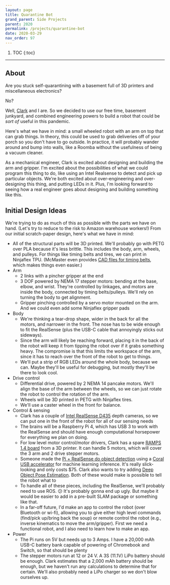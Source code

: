 ```yaml
---
layout: page
title: Quarantine Bot
grand_parent: Side Projects
parent: 2020
permalink: /projects/quarantine-bot
date: 2020-03-29
nav_order: 97
---
```


1. TOC
{:toc}

---

## About

Are you stuck self-quarantining with a basement full of 3D printers and miscellaneous electronics?

No?

Well, [Clark](https://cbteeple.github.io/) and I are. So we decided to use our free time, basement junkyard, and combined engineering powers to build a robot that could be *sort of* useful in this pandemic.

Here's what we have in mind: a small wheeled robot with an arm on top that can grab things. In theory, this could be used to grab deliveries off of your porch so you don't have to go outside. In practice, it will probably wander around and bump into walls, like a Roomba without the usefulness of being a vacuum cleaner.

As a mechanical engineer, Clark is excited about designing and building the arm and gripper. I'm excited about the possibilities of what we could program this thing to do, like using an Intel Realsense to detect and pick up particular objects. We're both excited about over-engineering and over-designing this thing, and putting LEDs in it. Plus, I'm looking forward to seeing how a real engineer goes about designing and building something like this.

## Initial Design Ideas

We're trying to do as much of this as possible with the parts we have on hand. (Let's try to reduce to the risk to Amazon warehouse workers!) From our initial scratch-paper design, here's what we have in mind:

- All of the structural parts will be 3D printed. We'll probably go with PETG over PLA because it's less brittle. This includes the body, arm, wheels, and pulleys. For things like timing belts and tires, we can print in Ninjaflex TPU. (McMaster even provides [CAD files for timing belts](https://www.mcmaster.com/6484k118), which makes things even easier.)
- Arm
  - 2 links with a pincher gripper at the end
  - 3 DOF powered by NEMA 17 stepper motors: bending at the base, elbow, and wrist. They're controlled by linkages, and motors are inside the body, connected by timing belts/pulleys. We'll rely on turning the body to get alignment.
  - Gripper pinching controlled by a servo motor mounted on the arm. And we could even add some Ninjaflex gripper pads
- Body
  - We're thinking a tear-drop shape, wider in the back for all the motors, and narrower in the front. The nose has to be wide enough to fit the RealSense (plus the USB-C cable that annoyingly sticks out sideways).
  - Since the arm will likely be reaching forward, placing it in the back of the robot will keep it from tipping the robot over if it grabs something heavy. The compromise is that this limits the workspace of the arm, since it has to reach over the front of the robot to get to things.
  - We'll put a strip of RGB LEDs around the whole body, because we can. Maybe they'll be useful for debugging, but mostly they'll be there to look cool.
- Drive control
  - Differential drive, powered by 2 NEMA 14 pancake motors. We'll align the base of the arm between the wheels, so we can just rotate the robot to control the rotation of the arm.
  - Wheels will be 3D printed in PETG with Ninjaflex tires.
  - We'll use a caster wheel in the front for balance.
- Control & sensing
  - Clark has a couple of [Intel RealSense D435](https://www.intelrealsense.com/depth-camera-d435/) depth cameras, so we can put one in the front of the robot for all of our sensing needs
  - The brains will be a Raspberry Pi 4, which has USB 3 to work with the RealSense and should have enough computational horsepower for everything we plan on doing.
  - For low level motor control/motor drivers, Clark has a spare [RAMPS 1.4 board](https://reprap.org/wiki/RAMPS_1.4) from a 3D printer. It can handle 5 motors, which will cover the 3 arm and 2 drive stepper motors.
  - Someone made the [Pi + RealSense do object detection](https://github.com/samhoff20/Realsense-Object-Detection-Public) using a [Coral USB accelerator](https://coral.ai/docs/accelerator/get-started/) for machine learning inference. It's really slick-looking and only costs $75. Clark also wants to try adding [Deep Object Pose Estimation](https://github.com/NVlabs/Deep_Object_Pose). Both of these would make is possible to tell the robot what to
  - To handle all of these pieces, including the RealSense, we'll probably need to use ROS. 😕 It's probably gonna end up ugly. But maybe it would be easier to add in a pre-built SLAM package or something like that.
  - In a far-off future, I'd make an app to control the robot (over Bluetooth or wi-fi), allowing you to give either high level commands (find/pick up/bring back the soup) or remote control the robot (e.g., inverse kinematics to move the arm/gripper). First we need a functional robot, and I also need to learn how to make an app.
- Power
  - The Pi runs on 5V but needs up to 3 Amps. I have a 20,000 mAh USB-C battery bank capable of powering of Chromebook and Switch, so that should be plenty
  - The stepper motors run at 12 or 24 V. A 3S (11.1V) LiPo battery should be enough. Clark estimates that a 2,000 mAh battery should be enough, but we haven't run any calculations to determine that for certain. We'll also probably need a LiPo charger so we don't blow ourselves up.